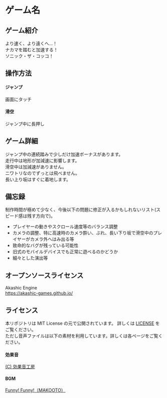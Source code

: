 # ゲーム名
## ゲーム紹介
より速く、より遠くへ...！  
ナカマを踏むと加速する！  
ソニック・ザ・コッコ！  

## 操作方法
#### ジャンプ  
  画面にタッチ
#### 滑空  
  ジャンプ中に長押し

## ゲーム詳細
ジャンプ中の連続踏みで少しだけ加速ボーナスがあります。  
走行中は地形が加減速に影響します。  
滑空中は加減速がありません。  
ニワトリなのでずっとは飛べません。  
長い上り坂はすぐに着地します。  

## 備忘録
制作時間が極めて少なく、今後以下の問題に修正が入るかもしれないリスト(スピード感は残す方向で)。
- プレイヤーの動きやスクロール速度等のバランス調整
- カメラの調整、特に高速時のカメラ酔い、ぶれ、長い下り坂で滑空中のプレイヤーがカメラ外へはみ出る等
- 致命的なバグが残っている可能性
- 旧式のモバイルデバイスでも正常に遊べるのかどうか
- 細々とした演出等

## オープンソースライセンス
Akashic Engine  
https://akashic-games.github.io/  

## ライセンス
本リポジトリは MIT License の元で公開されています。 詳しくは [LICENSE](/LICENSE) をご覧ください。  
ただし音声ファイルは以下の素材を利用しています。詳しくは各ページをご覧ください。  

#### 効果音
[(C) 効果音工房](https://umipla.com/%E5%88%A9%E7%94%A8%E8%A6%8F%E7%B4%84)

#### BGM
[Funny! Funny!（MAKOOTO）](https://commons.nicovideo.jp/works/nc182381)
